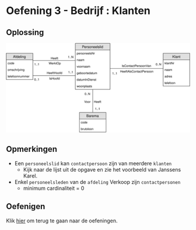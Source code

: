 # Oefening 3 - Bedrijf : Klanten
## Oplossing
<img src="./exercise-3.svg">

## Opmerkingen
- Een `personeelslid` kan `contactpersoon` zijn van meerdere `klanten` 
    - Kijk naar de lijst uit de opgave en zie het voorbeeld van Janssens Karel.​
- Enkel `personeelsleden` van de `afdeling` Verkoop zijn `contactpersonen` 
    - minimum cardinaliteit = 0

## Oefenigen
Klik [hier](../exercises.md) om terug te gaan naar de oefeningen.